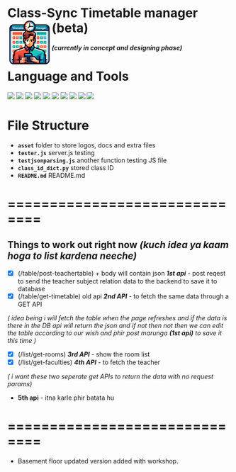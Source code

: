 # **Class-Sync Timetable manager (beta)** <img src="asset/image/logo.png" height="100" align="left"/>

<!-- **Indoor mapping solution for University campus.**  -->

**_(currently in concept and designing phase)_**

# **Language and Tools**

<p align="left">
<img src="https://cdn.jsdelivr.net/gh/devicons/devicon@latest/icons/html5/html5-original.svg" height="70"/>
<img src="https://cdn.jsdelivr.net/gh/devicons/devicon@latest/icons/css3/css3-original.svg" height="70"/>
<img src="https://cdn.jsdelivr.net/gh/devicons/devicon@latest/icons/javascript/javascript-original.svg" height="70"/>
<img src="https://cdn.jsdelivr.net/gh/devicons/devicon@latest/icons/bootstrap/bootstrap-original.svg"height="70"/>
<img src="https://static-00.iconduck.com/assets.00/node-js-icon-454x512-nztofx17.png"height="70"/>
<img src="https://upload.wikimedia.org/wikipedia/commons/b/bf/Status_iucn_EX_icon_blank.svg" height="70"/>
<img src="https://cdn.jsdelivr.net/gh/devicons/devicon@latest/icons/json/json-plain.svg" height="70"/>
<img src="https://cdn.jsdelivr.net/gh/devicons/devicon/icons/python/python-original.svg" height="70"/>
<img src="https://camelot-py.readthedocs.io/en/master/_static/png/camelot-logo.png" height="70"/>
<img src="https://cdn.jsdelivr.net/gh/devicons/devicon@latest/icons/npm/npm-original-wordmark.svg" height="70"/>
</p>

# File Structure

- **`asset`** folder to store logos, docs and extra files
- **`tester.js`** server.js testing
- **`testjsonparsing.js`** another function testing JS file
- **`class_id_dict.py`** stored class ID
- **`README.md`** README.md

<!-- # Future plans
    list below  |
                V     -->

#

# ==============================

## Things to work out right now _(kuch idea ya kaam hoga to list kardena neeche)_

- [x] (/table/post-teachertable) + body will contain json
      **_1st api_** - post reqest to send the teacher subject relation data to the backend to save it to database
- [x] (/table/get-timetable) old api
      **_2nd API_** - to fetch the same data through a GET API

_( idea being i will fetch the table when the page refreshes and if the data is there in the DB api will return the json and if not then not then we can edit the table according to our wish and phir post marunga **(1st api)** to save it this time )_

- [x] (/list/get-rooms)
      **_3rd API_** - show the room list
- [x] (/list/get-faculties)
      **_4th API_** - to fetch the teacher

_( i want these two seperate get APIs to return the data with no request params)_

- **5th api** - itna karle phir batata hu

# ==============================

<!--
# **How to run this project ?**

1. Run `server.js` (server side).
2. Now run the website and enjoy.
3. Ensure all required modules and installed, *(use the latest npm Modules from [here](https://www.npmjs.com/)) or using the commands below.*


```code
npm install js-graph-algorithms
npm install express --save
npm install cors
```

# updates
* All floor updated acuurately. -->

- Basement floor updated version added with workshop.
